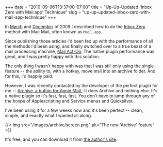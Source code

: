 +++
date = "2010-09-06T13:37:00-07:00"
title = "Up-Up-Updated 'Inbox Zero with Mail.app' Technique"
slug = "up-up-updated-inbox-zero-with-mail-app-technique"
+++



In [March](/2009/03/my-approach-to-inbox-zero-with-mailapp/) and [December](/2009/12/updated-inbox-zero-with-mail-app-technique/) of 2009 I described how to do the [Inbox Zero](http://inboxzero.com/) method with Mac Mail, often known as `Mail.app`.

Since publishing those articles I'd been fed up with the performance of all the methods I'd been using, and finally switched over to a true beast of a mail processing machine, [Mail Act-On](http://www.indev.ca/MailActOn.html). The native plugin performance was great, and I was pretty happy with this solution.

The only thing I wasn't happy with was that I was still only using the single feature -- the ability to, with a hotkey, move mail into an archive folder. And for this, I'd happily paid.

However, I was recently contacted by the developer of the perfect plugin for me -- [Archive, a button for Apple Mail.](http://stl.techinno.nl/archive/). It does Archive and nothing else. It's a native plugin so it's fast, fast, fast. You don't have to jump through any of the hoops of Applescripting and Service menus and Quicksilver.

I've been using it for a few weeks now and it's been perfect -- clean, simple, and exactly what I wanted all along.

{{< img src="/images/archive/screen.png"  alt="The new 'Archive' feature"   >}}

It's free, and you can download it from [the author's site](http://stl.techinno.nl/archive/).
